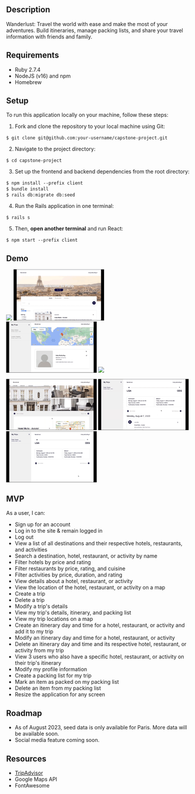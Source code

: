## Description

Wanderlust: Travel the world with ease and make the most of your adventures. Build itineraries, manage packing lists, and share your travel information with friends and family.

## Requirements

* Ruby 2.7.4
* NodeJS (v16) and npm
* Homebrew

## Setup

To run this application locally on your machine, follow these steps:

1. Fork and clone the repository to your local machine using Git:

```console
$ git clone git@github.com:your-username/capstone-project.git
```


2. Navigate to the project directory:

```console
$ cd capstone-project
```


3. Set up the frontend and backend dependencies from the root directory:

```console
$ npm install --prefix client
$ bundle install
$ rails db:migrate db:seed
```


4. Run the Rails application in one terminal:

```console
$ rails s
```


5. Then, **open another terminal** and run React:

```console
$ npm start --prefix client
```

## Demo
<p float="left">
<img src="./Demo/Capstone_Wanderlust_Demo-1.gif" width="245"/>
<img src="./Demo/Capstone_Wanderlust_Demo-2.gif" width="245"/>
<img src="./Demo/Capstone_Wanderlust_Demo-3.gif" width="245"/>
<img src="./Demo/Capstone_Wanderlust_Demo-4.gif" width="245"/>
</p>
<p float="left">
<img src="./Demo/Capstone_Wanderlust_Demo-5.gif" width="245"/>
<img src="./Demo/Capstone_Wanderlust_Demo-6.gif" width="245"/>
<img src="./Demo/Capstone_Wanderlust_Demo-7.gif" width="245"/>
</p>

## MVP

As a user, I can:

* Sign up for an account
* Log in to the site & remain logged in
* Log out
* View a list of all destinations and their respective hotels, restaurants, and activities
* Search a destination, hotel, restaurant, or activity by name
* Filter hotels by price and rating
* Filter restaurants by price, rating, and cuisine
* Filter activities by price, duration, and rating
* View details about a hotel, restaurant, or activity
* View the location of the hotel, restaurant, or activity on a map
* Create a trip
* Delete a trip
* Modify a trip's details
* View my trip's details, itinerary, and packing list
* View my trip locations on a map
* Create an itinerary day and time for a hotel, restaurant, or activity and add it to my trip
* Modify an itinerary day and time for a hotel, restaurant, or activity
* Delete an itinerary day and time and its respective hotel, restaurant, or activity from my trip
* View 3 users who also have a specific hotel, restaurant, or activity on their trip's itinerary
* Modify my profile information
* Create a packing list for my trip
* Mark an item as packed on my packing list
* Delete an item from my packing list
* Resize the application for any screen


## Roadmap

* As of August 2023, seed data is only available for Paris. More data will be available soon.
* Social media feature coming soon.


## Resources

* [TripAdvisor](https://www.tripadvisor.com/)
* Google Maps API
* FontAwesome
